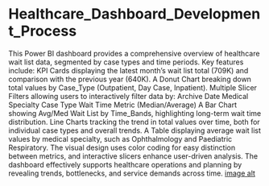 # Healthcare_Dashboard_Development_Process
This Power BI dashboard provides a comprehensive overview of healthcare wait list data, segmented by case types and time periods. Key features include:
KPI Cards displaying the latest month’s wait list total (709K) and comparison with the previous year (640K).
A Donut Chart breaking down total values by Case_Type (Outpatient, Day Case, Inpatient).
Multiple Slicer Filters allowing users to interactively filter data by:
Archive Date
Medical Specialty
Case Type
Wait Time Metric (Median/Average)
A Bar Chart showing Avg/Med Wait List by Time_Bands, highlighting long-term wait time distribution.
Line Charts tracking the trend in total values over time, both for individual case types and overall trends.
A Table displaying average wait list values by medical specialty, such as Ophthalmology and Paediatric Respiratory.
The visual design uses color coding for easy distinction between metrics, and interactive slicers enhance user-driven analysis. The dashboard effectively supports healthcare operations and planning by revealing trends, bottlenecks, and service demands across time.
[image alt](https://github.com/s26aayes/Healthcare_Dashboard_Development_Process/blob/main/Dashboard.png?raw=true)
